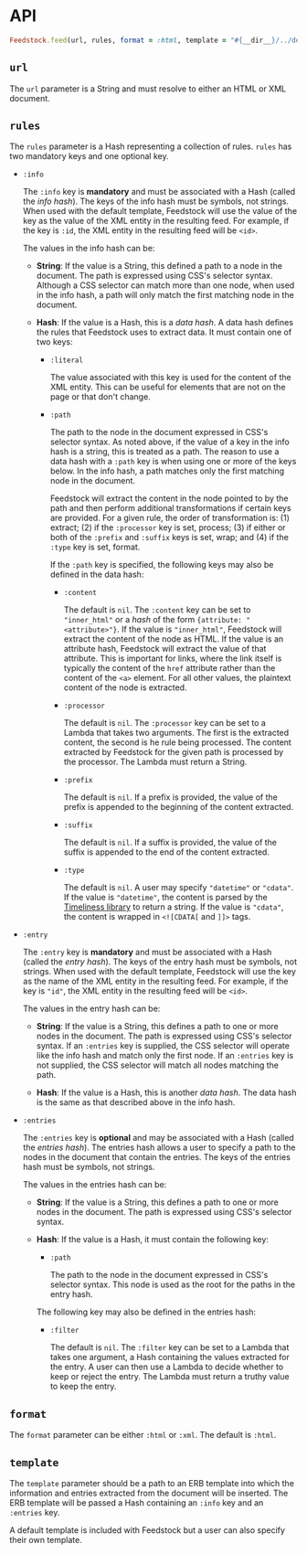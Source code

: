 # API

```ruby
Feedstock.feed(url, rules, format = :html, template = "#{__dir__}/../default.xml"
```

## `url`

The `url` parameter is a String and must resolve to either an HTML or XML
document.

## `rules`

The `rules` parameter is a Hash representing a collection of rules. `rules` has
two mandatory keys and one optional key.

- `:info`

  The `:info` key is **mandatory** and must be associated with a Hash (called
  the _info hash_). The keys of the info hash must be symbols, not strings. When
  used with the default template, Feedstock will use the value of the key as the
  value of the XML entity in the resulting feed. For example, if the key is
  `:id`, the XML entity in the resulting feed will be `<id>`.

  The values in the info hash can be:

  - **String**: If the value is a String, this defined a path to a node in the
    document. The path is expressed using CSS's selector syntax. Although a CSS
    selector can match more than one node, when used in the info hash, a path
    will only match the first matching node in the document.

  - **Hash**: If the value is a Hash, this is a _data hash_. A data hash
    defines the rules that Feedstock uses to extract data. It must contain one
    of two keys:

    - `:literal`

      The value associated with this key is used for the content of the XML
      entity. This can be useful for elements that are not on the page or that
      don't change.

    - `:path`

      The path to the node in the document expressed in CSS's selector syntax.
      As noted above, if the value of a key in the info hash is a string, this
      is treated as a path. The reason to use a data hash with a `:path` key is
      when using one or more of the keys below. In the info hash, a path matches
      only the first matching node in the document.

      Feedstock will extract the content in the node pointed to by the path and
      then perform additional transformations if certain keys are provided. For
      a given rule, the order of transformation is: (1) extract; (2) if the
      `:processor` key is set, process; (3) if either or both of the `:prefix`
      and `:suffix` keys is set, wrap; and (4) if the `:type` key is set, format.

      If the `:path` key is specified, the following keys may also be defined
      in the data hash:

      - `:content`

        The default is `nil`. The `:content` key can be set to  `"inner_html"`
        or a _hash_ of the form `{attribute: "<attribute>"}`. If the value is
        `"inner_html"`, Feedstock will extract the content of the node as HTML.
        If the value is an attribute hash, Feedstock will extract the value of
        that attribute. This is important for links, where the link itself is
        typically the content of the `href` attribute rather than the content of
        the `<a>` element. For all other values, the plaintext content of the
        node is extracted.

      - `:processor`

        The default is `nil`. The `:processor` key can be set to a Lambda that
	takes two arguments. The first is the extracted content, the second is
   	he rule being processed. The content extracted by Feedstock for the
        given path is processed by the processor. The Lambda must return a
        String.

      - `:prefix`

        The default is `nil`. If a prefix is provided, the value of the prefix
        is appended to the beginning of the content extracted.

      - `:suffix`

        The default is `nil`. If a suffix is provided, the value of the suffix
	is appended to the end of the content extracted.

      - `:type`

        The default is `nil`. A user may specify `"datetime"` or `"cdata"`. If
	the value is `"datetime"`, the content is parsed by the [Timeliness
	library][Timeliness] to return a string. If the value is `"cdata"`, the
	content is wrapped in `<![CDATA[` and `]]>` tags.

- `:entry`

  The `:entry` key is **mandatory** and must be associated with a Hash (called
  the _entry hash_). The keys of the entry hash must be symbols, not strings.
  When used with the default template, Feedstock will use the key as the name of
  the XML entity in the resulting feed. For example, if the key is `"id"`, the
  XML entity in the resulting feed will be `<id>`.

  The values in the entry hash can be:

  - **String**: If the value is a String, this defines a path to one or more
    nodes in the document. The path is expressed using CSS's selector syntax. If
    an `:entries` key is supplied, the CSS selector will operate like the info
    hash and match only the first node. If an `:entries` key is not supplied,
    the CSS selector will match all nodes matching the path.

  - **Hash**: If the value is a Hash, this is another _data hash_. The data
    hash is the same as that described above in the info hash.

- `:entries`

  The `:entries` key is **optional** and may be associated with a Hash (called
  the _entries hash_). The entries hash allows a user to specify a path to the
  nodes in the document that contain the entries. The keys of the entries hash
  must be symbols, not strings.

  The values in the entries hash can be:

  - **String**: If the value is a String, this defines a path to one or more
    nodes in the document. The path is expressed using CSS's selector syntax.

  - **Hash**: If the value is a Hash, it must contain the following key:

    - `:path`

      The path to the node in the document expressed in CSS's selector syntax.
      This node is used as the root for the paths in the entry hash.

    The following key may also be defined in the entries hash:

    - `:filter`

      The default is `nil`. The `:filter` key can be set to a Lambda that takes
      one argument, a Hash containing the values extracted for the entry. A user
      can then use a Lambda to decide whether to keep or reject the entry. The
      Lambda must return a truthy value to keep the entry.

## `format`

The `format` parameter can be either `:html` or `:xml`. The default is `:html`.

## `template`

The `template` parameter should be a path to an ERB template into which the
information and entries extracted from the document will be inserted. The ERB
template will be passed a Hash containing an `:info` key and an `:entries` key.

A default template is included with Feedstock but a user can also specify their
own template.

[Timeliness]: https://github.com/adzap/timeliness "The official repository for the Timeliness library"

